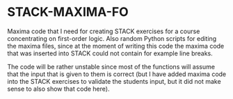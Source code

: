 # STACK-MAXIMA-FO
Maxima code that I need for creating STACK exercises for a course concentrating on first-order logic.
Also random Python scripts for editing the maxima files, since at the moment of writing this code the maxima code that was inserted into STACK could not contain for example line breaks.

The code will be rather unstable since most of the functions will assume that the input that is given to them is correct (but I have added maxima code into the STACK exercises to validate the students input, but it did not make sense to also show that code here).
